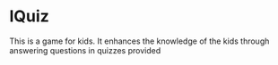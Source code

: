 # IQuiz
This is a game for kids. It enhances the knowledge of the kids through answering questions in quizzes provided
